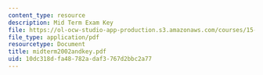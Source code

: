 ```yaml
---
content_type: resource
description: Mid Term Exam Key
file: https://ol-ocw-studio-app-production.s3.amazonaws.com/courses/15-057-systems-optimization-spring-2003/10dc318dfa48782adaf3767d2bbc2a77_midterm2002andkey.pdf
file_type: application/pdf
resourcetype: Document
title: midterm2002andkey.pdf
uid: 10dc318d-fa48-782a-daf3-767d2bbc2a77
---
```

